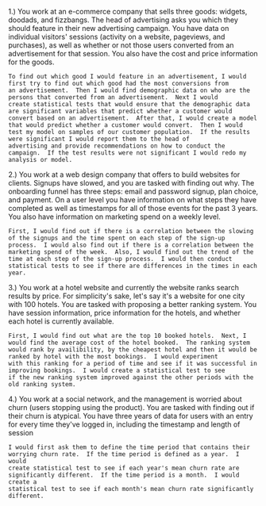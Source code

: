 1.) You work at an e-commerce company that sells three goods: widgets, doodads, and fizzbangs. The head of advertising asks you which they should feature in their new advertising campaign. You have data on individual visitors' sessions (activity on a website, pageviews, and purchases), as well as whether or not those users converted from an advertisement for that session. You also have the cost and price information for the goods.

    To find out which good I would feature in an advertisement, I would first try to find out which good had the most conversions from
    an advertisement.  Then I would find demographic data on who are the persons that converted from an advertisement.  Next I would 
    create statistical tests that would ensure that the demographic data are significant variables that predict whether a customer would 
    convert based on an advertisement.  After that, I would create a model that would predict whether a customer would convert.  Then I would 
    test my model on samples of our customer population.  If the results were significant I would report them to the head of
    advertising and provide recommendations on how to conduct the campaign.  If the test results were not significant I would redo my
    analysis or model.
    
2.) You work at a web design company that offers to build websites for clients. Signups have slowed, and you are tasked with finding out why. The onboarding funnel has three steps: email and password signup, plan choice, and payment. On a user level you have information on what steps they have completed as well as timestamps for all of those events for the past 3 years. You also have information on marketing spend on a weekly level.

    First, I would find out if there is a correlation between the slowing of the signups and the time spent on each step of the sign-up
    process.  I would also find out if there is a correlation between the marketing spend of the week.  Also, I would find out the trend of the
    time at each step of the sign-up process.  I would then conduct statistical tests to see if there are differences in the times in each 
    year.  
    
3.) You work at a hotel website and currently the website ranks search results by price. For simplicity's sake, let's say it's a website for one city with 100 hotels. You are tasked with proposing a better ranking system. You have session information, price information for the hotels, and whether each hotel is currently available.

    First, I would find out what are the top 10 booked hotels.  Next, I would find the average cost of the hotel booked.  The ranking system would rank by availibility, by the cheapest hotel and then it would be ranked by hotel with the most bookings.  I would experiment
    with this ranking for a period of time and see if it was successful in improving bookings.  I would create a statistical test to see
    if the new ranking system improved against the other periods with the old ranking system. 
    
4.) You work at a social network, and the management is worried about churn (users stopping using the product). You are tasked with finding out if their churn is atypical. You have three years of data for users with an entry for every time they've logged in, including the timestamp and length of session

    I would first ask them to define the time period that contains their worrying churn rate.  If the time period is defined as a year.  I would
    create statistical test to see if each year's mean churn rate are significantly different.  If the time period is a month.  I would create a
    statistical test to see if each month's mean churn rate significantly different. 
    
    

